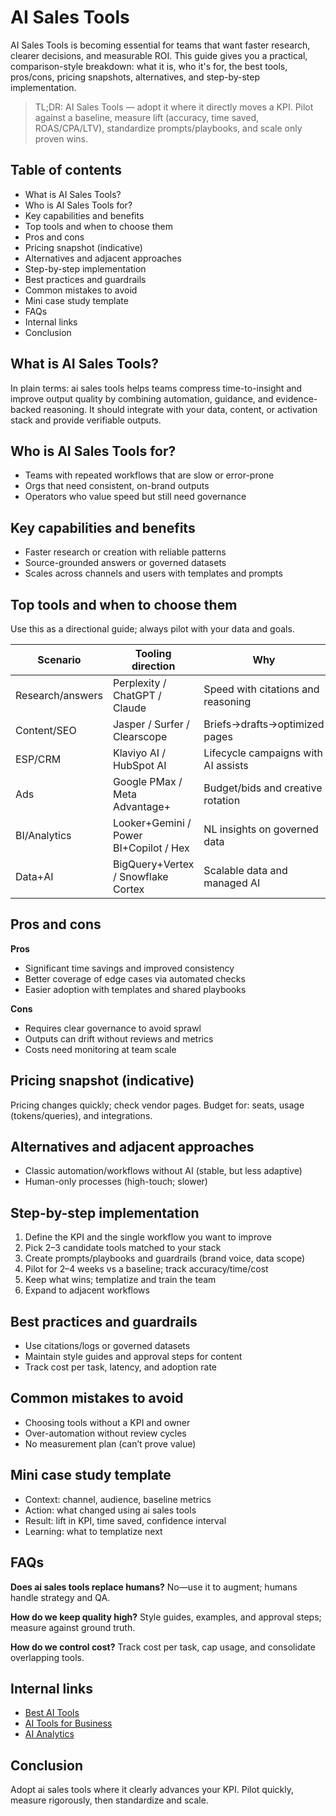 # AI Sales Tools

AI Sales Tools is becoming essential for teams that want faster research, clearer decisions, and measurable ROI. This guide gives you a practical, comparison-style breakdown: what it is, who it's for, the best tools, pros/cons, pricing snapshots, alternatives, and step-by-step implementation.

> TL;DR: AI Sales Tools — adopt it where it directly moves a KPI. Pilot against a baseline, measure lift (accuracy, time saved, ROAS/CPA/LTV), standardize prompts/playbooks, and scale only proven wins.

## Table of contents
- What is AI Sales Tools?
- Who is AI Sales Tools for?
- Key capabilities and benefits
- Top tools and when to choose them
- Pros and cons
- Pricing snapshot (indicative)
- Alternatives and adjacent approaches
- Step-by-step implementation
- Best practices and guardrails
- Common mistakes to avoid
- Mini case study template
- FAQs
- Internal links
- Conclusion

## What is AI Sales Tools?
In plain terms: ai sales tools helps teams compress time-to-insight and improve output quality by combining automation, guidance, and evidence-backed reasoning. It should integrate with your data, content, or activation stack and provide verifiable outputs.

## Who is AI Sales Tools for?
- Teams with repeated workflows that are slow or error-prone
- Orgs that need consistent, on-brand outputs
- Operators who value speed but still need governance

## Key capabilities and benefits
- Faster research or creation with reliable patterns
- Source-grounded answers or governed datasets
- Scales across channels and users with templates and prompts

## Top tools and when to choose them
Use this as a directional guide; always pilot with your data and goals.

| Scenario | Tooling direction | Why |
| --- | --- | --- |
| Research/answers | Perplexity / ChatGPT / Claude | Speed with citations and reasoning |
| Content/SEO | Jasper / Surfer / Clearscope | Briefs→drafts→optimized pages |
| ESP/CRM | Klaviyo AI / HubSpot AI | Lifecycle campaigns with AI assists |
| Ads | Google PMax / Meta Advantage+ | Budget/bids and creative rotation |
| BI/Analytics | Looker+Gemini / Power BI+Copilot / Hex | NL insights on governed data |
| Data+AI | BigQuery+Vertex / Snowflake Cortex | Scalable data and managed AI |

## Pros and cons

**Pros**
- Significant time savings and improved consistency
- Better coverage of edge cases via automated checks
- Easier adoption with templates and shared playbooks

**Cons**
- Requires clear governance to avoid sprawl
- Outputs can drift without reviews and metrics
- Costs need monitoring at team scale

## Pricing snapshot (indicative)
Pricing changes quickly; check vendor pages. Budget for: seats, usage (tokens/queries), and integrations.

## Alternatives and adjacent approaches
- Classic automation/workflows without AI (stable, but less adaptive)
- Human-only processes (high-touch; slower)

## Step-by-step implementation
1. Define the KPI and the single workflow you want to improve
2. Pick 2–3 candidate tools matched to your stack
3. Create prompts/playbooks and guardrails (brand voice, data scope)
4. Pilot for 2–4 weeks vs a baseline; track accuracy/time/cost
5. Keep what wins; templatize and train the team
6. Expand to adjacent workflows

## Best practices and guardrails
- Use citations/logs or governed datasets
- Maintain style guides and approval steps for content
- Track cost per task, latency, and adoption rate

## Common mistakes to avoid
- Choosing tools without a KPI and owner
- Over-automation without review cycles
- No measurement plan (can’t prove value)

## Mini case study template
- Context: channel, audience, baseline metrics
- Action: what changed using ai sales tools
- Result: lift in KPI, time saved, confidence interval
- Learning: what to templatize next

## FAQs
**Does ai sales tools replace humans?** No—use it to augment; humans handle strategy and QA.

**How do we keep quality high?** Style guides, examples, and approval steps; measure against ground truth.

**How do we control cost?** Track cost per task, cap usage, and consolidate overlapping tools.

## Internal links
- [Best AI Tools](/blogs/best-ai-tools)
- [AI Tools for Business](/blogs/ai-tools-for-business)
- [AI Analytics](/blogs/ai-analytics)

## Conclusion
Adopt ai sales tools where it clearly advances your KPI. Pilot quickly, measure rigorously, then standardize and scale.
